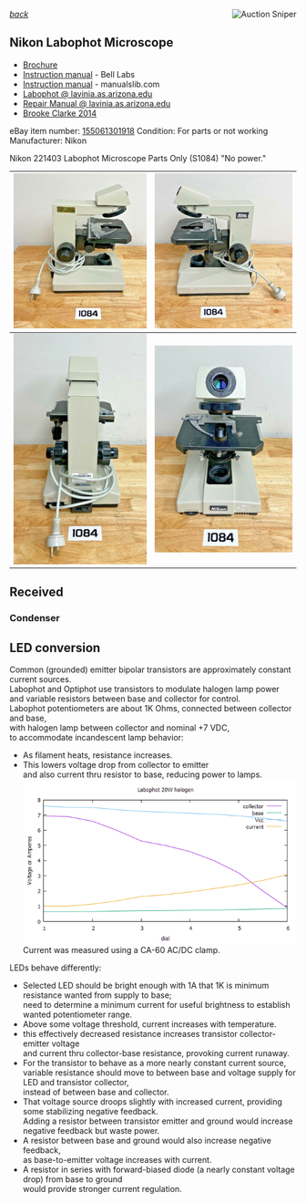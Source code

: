 *[back](../)*
<a href="https://www.gixen.com/index.php" name="9e092736783d0da1dfd8413d57d10faf
" target="_blank" >
<img align=right src="https://www.gixen.com/images/gixenlink.gif" border="0" alt="Auction Sniper" title="Auction Sniper">
</a>  
## Nikon Labophot Microscope

- [Brochure](http://earth2geologists.net/Microscopes/documents/Nikon_Optiphot_Labophot_Pol_brochure.pdf)  
- [Instruction manual](https://neurophysics.ucsd.edu/Manuals/Nikon/Nikon%20Biological%20Microscope%20Labophot%20Y-R%20Stand%20Instructions.pdf) - Bell Labs  
- [Instruction manual](https://www.manualslib.com/manual/937966/Nikon-Labophot.html) - manualslib.com
- [Labophot @ lavinia.as.arizona.edu](https://lavinia.as.arizona.edu/~mtuell/)  
- [Repair Manual @ lavinia.as.arizona.edu](https://lavinia.as.arizona.edu/~mtuell/pdf/L0180%20OPTIPHOT%20LABOPHOT%20BODY.pdf)  
- [ Brooke Clarke 2014 ](https://www.prc68.com/I/Labophot.html)  

eBay item number: [155061301918](https://www.ebay.com/itm/155061301918)
Condition: For parts or not working  
Manufacturer: Nikon  

Nikon 221403 Labophot Microscope Parts Only (S1084)
"No power."


| ![](s-1600.jpg) | ![](s-1603.jpg) |
| --------------- | --------------- |
| ![](s-1602.jpg) | ![](s-1601.jpg) |

## Received 

### Condenser

## LED conversion
Common (grounded) emitter bipolar transistors are approximately constant current sources.  
Labophot and Optiphot use transistors to modulate halogen lamp power  
and variable resistors between base and collector for control.  
Labophot potentiometers are about 1K Ohms, connected between collector and base,  
with halogen lamp between collector and nominal +7 VDC,  
to accommodate incandescent lamp behavior:
* As filament heats, resistance increases.  
* This lowers voltage drop from collector to emitter  
  and also current thru resistor to base, reducing power to lamps.  
![ Labophot halogen illumination circuit characterization](plot.png)  
Current was measured using a CA-60 AC/DC clamp.  

LEDs behave differently:  
* Selected LED should be bright enough with 1A that 1K is minimum resistance wanted from supply to base;  
  need to determine a minimum current for useful brightness to establish wanted potentiometer range.
* Above some voltage threshold, current increases with temperature.  
* this effectively decreased resistance increases transistor collector-emitter voltage  
  and current thru collector-base resistance, provoking current runaway.  
* For the transistor to behave as a more nearly constant current source,  
  variable resistance should move to between base and voltage supply for LED and transistor collector,  
  instead of between base and collector.  
* That voltage source droops slightly with increased current, providing some stabilizing negative feedback.  
  Adding a resistor between transistor emitter and ground would increase negative feedback but waste power.  
* A resistor between base and ground would also increase negative feedback,  
  as base-to-emitter voltage increases with current.  
* A resistor in series with forward-biased diode (a nearly constant voltage drop) from base to ground  
  would provide stronger current regulation.  

